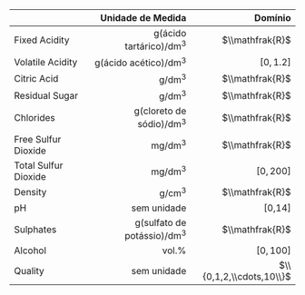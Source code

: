 |                      |             Unidade de Medida |                  Domínio |
| :------------------- | ----------------------------: | -----------------------: |
| Fixed Acidity        |     g(ácido tartárico)/dm$^3$ |          $\\mathfrak{R}$ |
| Volatile Acidity     |       g(ácido acético)/dm$^3$ |                $[0,1.2]$ |
| Citric Acid          |                      g/dm$^3$ |          $\\mathfrak{R}$ |
| Residual Sugar       |                      g/dm$^3$ |          $\\mathfrak{R}$ |
| Chlorides            |    g(cloreto de sódio)/dm$^3$ |          $\\mathfrak{R}$ |
| Free Sulfur Dioxide  |                     mg/dm$^3$ |          $\\mathfrak{R}$ |
| Total Sulfur Dioxide |                     mg/dm$^3$ |                $[0,200]$ |
| Density              |                      g/cm$^3$ |          $\\mathfrak{R}$ |
| pH                   |                   sem unidade |                   [0,14] |
| Sulphates            | g(sulfato de potássio)/dm$^3$ |          $\\mathfrak{R}$ |
| Alcohol              |                         vol.% |                $[0,100]$ |
| Quality              |                   sem unidade | $\\{0,1,2,\\cdots,10\\}$ |
